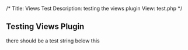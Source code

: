 /*
Title: Views Test
Description: testing the views plugin
View: test.php
*/

## Testing Views Plugin

there should be a test string below this
